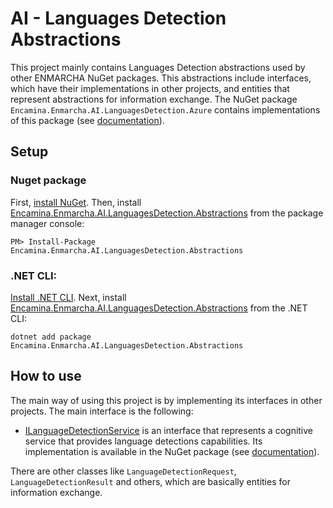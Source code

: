 ﻿# AI - Languages Detection Abstractions

This project mainly contains Languages Detection abstractions used by other ENMARCHA NuGet packages. This abstractions include interfaces, which have their implementations in other projects, and entities that represent abstractions for information exchange. The NuGet package `Encamina.Enmarcha.AI.LanguagesDetection.Azure` contains implementations of this package (see [documentation](../Encamina.Enmarcha.AI.LanguagesDetection.Azure/README.md)).

## Setup

### Nuget package

First, [install NuGet](http://docs.nuget.org/docs/start-here/installing-nuget). Then, install [Encamina.Enmarcha.AI.LanguagesDetection.Abstractions](ToDo:NugetUrl) from the package manager console:

    PM> Install-Package Encamina.Enmarcha.AI.LanguagesDetection.Abstractions

### .NET CLI:

[Install .NET CLI](https://learn.microsoft.com/en-us/dotnet/core/tools/). Next, install [Encamina.Enmarcha.AI.LanguagesDetection.Abstractions](ToDo:NugetUrl) from the .NET CLI:

    dotnet add package Encamina.Enmarcha.AI.LanguagesDetection.Abstractions

## How to use

The main way of using this project is by implementing its interfaces in other projects. The main interface is the following:
- [ILanguageDetectionService](./ILanguageDetectionService.cs) is an interface that represents a cognitive service that provides language detections capabilities. Its implementation is available in the NuGet package (see [documentation](../Encamina.Enmarcha.AI.LanguagesDetection.Azure/README.md)).

There are other classes like `LanguageDetectionRequest`, `LanguageDetectionResult` and others, which are basically entities for information exchange.